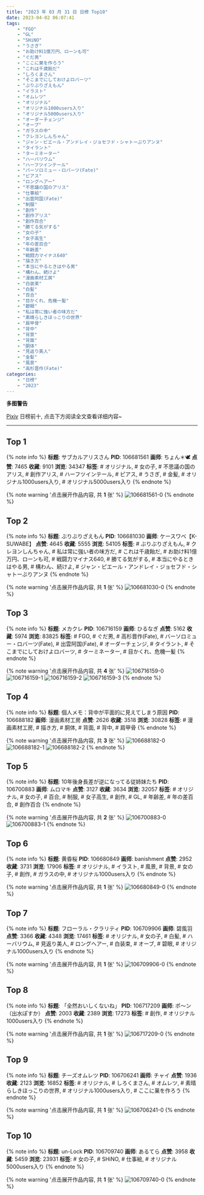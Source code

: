 ```yaml
---
title: "2023 年 03 月 31 日 日榜 Top10"
date: 2023-04-02 06:07:41
tags:
    - "FGO"
    - "GL"
    - "SHiNO"
    - "うさぎ"
    - "お助け料1億万円、ローンも可"
    - "ぐだ男"
    - "ここに巣を作ろう"
    - "これは千歳飴だ"
    - "しろくまさん"
    - "そこまでにしておけよロバーツ"
    - "ぶりぶりざえもん"
    - "イラスト"
    - "オムレツ"
    - "オリジナル"
    - "オリジナル1000users入り"
    - "オリジナル5000users入り"
    - "オーダーチェンジ"
    - "オーブ"
    - "ガラスの中"
    - "クレヨンしんちゃん"
    - "ジャン・ピエール・アンドレイ・ジョセフド・シャトーぶりアンヌ"
    - "タイラント"
    - "ターミネーター"
    - "ハーバリウム"
    - "ハーフツインテール"
    - "バーソロミュー・ロバーツ(Fate)"
    - "ピアス"
    - "ロングヘアー"
    - "不思議の国のアリス"
    - "仕事絵"
    - "出雲阿国(Fate)"
    - "制服"
    - "創作"
    - "創作アリス"
    - "創作百合"
    - "勝てる気がする"
    - "女の子"
    - "女子高生"
    - "年の差百合"
    - "年齢差"
    - "戦闘力マイナス640"
    - "描き方"
    - "本当にやるときはやる男"
    - "構わん、続けよ"
    - "漫画素材工房"
    - "白装束"
    - "白髪"
    - "百合"
    - "目かくれ、危機一髪"
    - "碧眼"
    - "私は常に強い者の味方だ"
    - "素晴らしきほっこりの世界"
    - "肩甲骨"
    - "背中"
    - "背景"
    - "背面"
    - "胴体"
    - "見返り美人"
    - "金髪"
    - "風景"
    - "高杉晋作(Fate)"
categories:
    - "日榜"
    - "2023"
---
```


<i class="fa fa-triangle-exclamation"></i>**多图警告**<i class="fa fa-triangle-exclamation"></i>

[Pixiv](https://www.pixiv.net/) 日榜前十, 点击下方阅读全文查看详细内容~

<!-- more -->

---

## Top 1

{% note info %}
**标题**: サブカルアリスさん
**PID**: 106681561 **画师**: ちょん＊🕊
**点赞**: 7465 **收藏**: 9101 **浏览**: 34347
**标签**: # オリジナル, # 女の子, # 不思議の国のアリス, # 創作アリス, # ハーフツインテール, # ピアス, # うさぎ, # 金髪, # オリジナル1000users入り, # オリジナル5000users入り
{% endnote %}

{% note warning '点击展开作品内容, 共 **1** 张' %}
![106681561-0](https://i.pixiv.re/img-original/img/2023/03/30/00/11/11/106681561_p0.png)
{% endnote %}

## Top 2

{% note info %}
**标题**: ぶりぶりざえもん
**PID**: 106681030 **画师**: ケースワベ【K-SUWABE】
**点赞**: 4645 **收藏**: 5555 **浏览**: 54105
**标签**: # ぶりぶりざえもん, # クレヨンしんちゃん, # 私は常に強い者の味方だ, # これは千歳飴だ, # お助け料1億万円、ローンも可, # 戦闘力マイナス640, # 勝てる気がする, # 本当にやるときはやる男, # 構わん、続けよ, # ジャン・ピエール・アンドレイ・ジョセフド・シャトーぶりアンヌ
{% endnote %}

{% note warning '点击展开作品内容, 共 **1** 张' %}
![106681030-0](https://i.pixiv.re/img-original/img/2023/03/30/00/01/18/106681030_p0.jpg)
{% endnote %}

## Top 3

{% note info %}
**标题**: メカクレ
**PID**: 106716159 **画师**: ひるなぎ
**点赞**: 5162 **收藏**: 5974 **浏览**: 83825
**标签**: # FGO, # ぐだ男, # 高杉晋作(Fate), # バーソロミュー・ロバーツ(Fate), # 出雲阿国(Fate), # オーダーチェンジ, # タイラント, # そこまでにしておけよロバーツ, # ターミネーター, # 目かくれ、危機一髪
{% endnote %}

{% note warning '点击展开作品内容, 共 **4** 张' %}
![106716159-0](https://i.pixiv.re/img-original/img/2023/03/31/06/00/08/106716159_p0.jpg)
![106716159-1](https://i.pixiv.re/img-original/img/2023/03/31/06/00/08/106716159_p1.jpg)
![106716159-2](https://i.pixiv.re/img-original/img/2023/03/31/06/00/08/106716159_p2.jpg)
![106716159-3](https://i.pixiv.re/img-original/img/2023/03/31/06/00/08/106716159_p3.jpg)
{% endnote %}

## Top 4

{% note info %}
**标题**: 個人メモ：背中が平面的に見えてしまう原因
**PID**: 106688182 **画师**: 漫画素材工房
**点赞**: 2626 **收藏**: 3518 **浏览**: 30828
**标签**: # 漫画素材工房, # 描き方, # 胴体, # 背面, # 背中, # 肩甲骨
{% endnote %}

{% note warning '点击展开作品内容, 共 **3** 张' %}
![106688182-0](https://i.pixiv.re/img-original/img/2023/03/30/07/00/03/106688182_p0.jpg)
![106688182-1](https://i.pixiv.re/img-original/img/2023/03/30/07/00/03/106688182_p1.jpg)
![106688182-2](https://i.pixiv.re/img-original/img/2023/03/30/07/00/03/106688182_p2.jpg)
{% endnote %}

## Top 5

{% note info %}
**标题**: 10年後身長差が逆になってる従姉妹たち
**PID**: 106700883 **画师**: ムロマキ
**点赞**: 3127 **收藏**: 3634 **浏览**: 32057
**标签**: # オリジナル, # 女の子, # 百合, # 制服, # 女子高生, # 創作, # GL, # 年齢差, # 年の差百合, # 創作百合
{% endnote %}

{% note warning '点击展开作品内容, 共 **2** 张' %}
![106700883-0](https://i.pixiv.re/img-original/img/2023/03/30/19/31/01/106700883_p0.jpg)
![106700883-1](https://i.pixiv.re/img-original/img/2023/03/30/19/31/01/106700883_p1.jpg)
{% endnote %}

## Top 6

{% note info %}
**标题**: 黄昏桜
**PID**: 106680849 **画师**: banishment
**点赞**: 2952 **收藏**: 3731 **浏览**: 17906
**标签**: # オリジナル, # イラスト, # 風景, # 背景, # 女の子, # 創作, # ガラスの中, # オリジナル1000users入り
{% endnote %}

{% note warning '点击展开作品内容, 共 **1** 张' %}
![106680849-0](https://i.pixiv.re/img-original/img/2023/04/01/19/05/18/106680849_p0.png)
{% endnote %}

## Top 7

{% note info %}
**标题**: フローラル・クラリティ
**PID**: 106709906 **画师**: 碧風羽
**点赞**: 3366 **收藏**: 4348 **浏览**: 17461
**标签**: # オリジナル, # 女の子, # 白髪, # ハーバリウム, # 見返り美人, # ロングヘアー, # 白装束, # オーブ, # 碧眼, # オリジナル1000users入り
{% endnote %}

{% note warning '点击展开作品内容, 共 **1** 张' %}
![106709906-0](https://i.pixiv.re/img-original/img/2023/03/31/00/01/26/106709906_p0.jpg)
{% endnote %}

## Top 8

{% note info %}
**标题**: 「全然おいしくないね」
**PID**: 106717209 **画师**: ポ～ン（出水ぽすか）
**点赞**: 2003 **收藏**: 2389 **浏览**: 17273
**标签**: # 創作, # オリジナル1000users入り
{% endnote %}

{% note warning '点击展开作品内容, 共 **1** 张' %}
![106717209-0](https://i.pixiv.re/img-original/img/2023/03/31/07/30/01/106717209_p0.jpg)
{% endnote %}

## Top 9

{% note info %}
**标题**: チーズオムレツ
**PID**: 106706241 **画师**: チャイ
**点赞**: 1936 **收藏**: 2123 **浏览**: 16852
**标签**: # オリジナル, # しろくまさん, # オムレツ, # 素晴らしきほっこりの世界, # オリジナル1000users入り, # ここに巣を作ろう
{% endnote %}

{% note warning '点击展开作品内容, 共 **1** 张' %}
![106706241-0](https://i.pixiv.re/img-original/img/2023/03/30/22/22/07/106706241_p0.png)
{% endnote %}

## Top 10

{% note info %}
**标题**: un-Lock
**PID**: 106709740 **画师**: あるてら
**点赞**: 3958 **收藏**: 5459 **浏览**: 23931
**标签**: # 女の子, # SHiNO, # 仕事絵, # オリジナル5000users入り
{% endnote %}

{% note warning '点击展开作品内容, 共 **1** 张' %}
![106709740-0](https://i.pixiv.re/img-original/img/2023/03/31/00/16/27/106709740_p0.png)
{% endnote %}
